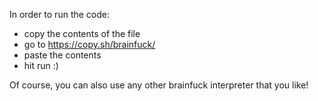 In order to run the code:
- copy the contents of the file
- go to https://copy.sh/brainfuck/
- paste the contents
- hit run :)

Of course, you can also use any other brainfuck interpreter that you like!
